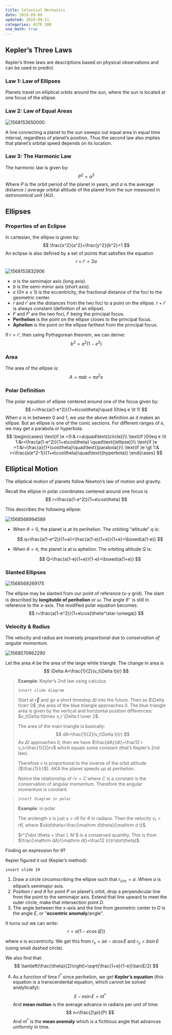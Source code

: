 ```yaml
---
title: Celestial Mechanics
date: 2019-09-09
updated: 2019-09-11
categories: ASTR 200
use_math: true
---
```


## Kepler’s Three Laws

Kepler’s three laws are descriptions based on physical observations and can be used to predict. 

### Law 1: Law of Ellipses

Planets travel on elliptical orbits around the sun, where the sun is located at one focus of the ellipse.

### Law 2: Law of Equal Areas

![1568153650000](assets/2019-09-09-celestial-mechanics/1568153650000.png)

A line connecting a planet to the sun sweeps out equal area in equal time interval, regardless of planet’s position. Thus the second law also implies that planet’s orbital speed depends on its location.


### Law 3: The Harmonic Law

The harmonic law is given by:
$$
P^2=a^3
$$
Where $P$ is the orbit period of the planet in years, and $a$ is the average distance / average orbital altitude of the planet from the sun measured in *astronomical unit* (AU).

## Ellipses

### Properties of an Eclipse

In cartesian, the ellipse is given by:
$$
\frac{x^2}{a^2}+\frac{y^2}{b^2}=1
$$
An eclipse is also defined by a set of points that satisfies the equation
$$
r+r'=2a
$$


![1568153832906](assets/2019-09-09-celestial-mechanics/1568153832906.png)

- $a$ is the semimajor axis (long axis).
- $b$ is the semi-minor axis (short axis).
- $e$ (0&leq; $e$ &leq; 1) is the eccentricity, the fractional distance of the foci to the geometric center. 
- $r$ and $r'$ are the distances from the two foci to a point on the ellipse. $r+r'$ is always constant (definition of an ellipse).
- $F$ and $F'$ are the two foci, $F$ being the principal focus.
- **Perihelion** is the point on the ellipse closes to the principal focus.
- **Aphelion** is the point on the ellipse farthest from the principal focus.

If $r=r’$, then using Pythagorean theorem, we can derive:
$$
b^2=a^2(1-e^2)
$$

### Area

The area of the ellipse is:
$$
A=\pi ab = \pi a^2 e
$$

### Polar Definition

The polar equation of ellipse centered around one of the focus given by:
$$
r=\frac{a(1-e^2)}{1+e\cos\theta}\quad (0\leq e \lt 1)
$$
When $e$ is in between 0 and 1, we use the above definition as it makes an ellipse. But an ellipse is one of the conic sections. For different ranges of $e$, we may get a parabola or hyperbola.
$$
\begin{cases}
\text{if }e =0:& r=a\quad\text{(circle)}\\
\text{if }0\leq e \lt 1:&r=\frac{a(1-e^2)}{1+e\cos\theta} \quad\text{(ellipse)}\\
\text{if }e =1:&r=\frac{a}{1+\cos\theta}\quad\text{(parabola)}\\
\text{if }e \gt 1:& r=\frac{a(e^2-1)}{1+e\cos\theta}\quad\text{(hyperbola)}
\end{cases}
$$



## Elliptical Motion

The elliptical motion of planets follow Newton’s law of motion and gravity.

Recall the ellipse in polar coordinates centered around one focus is
$$
r=\frac{a(1-e^2)}{1+e\cos\theta}
$$


This describes the following ellipse:

![1568568994589](assets/2019-09-09-celestial-mechanics/1568568994589.png)

- When $\theta=0$, the planet is at its perihelion. The orbiting “altitude” $q$ is:

  $$
  q=\frac{a(1-e^2)}{1+e}=\frac{a(1-e)(1+e)}{1+e}=\boxed{a(1-e)}
  $$

- When $\theta=\pi$, the planet is at is aphelion. The orbiting altitude $Q$ is:

  $$
  Q=\frac{a(1-e)(1+e)}{1-e}=\boxed{a(1+e)}
  $$

### Slanted Ellipses

![1568569269175](assets/2019-09-09-celestial-mechanics/1568569269175.png)

The ellipse may be slanted from our point of reference (x-y grid). The slant is described by **longitutde of perihelion** or $\omega$. The angle $\theta^\star$ is still in reference to the x-axis. The modified polar equation becomes:
$$
r=\frac{a(1-e^2)}{1+e\cos(\theta^\star-\omega)}
$$

### Velocity & Radius

The velocity and radius are inversely proportional due to *conservation of angular momentum*. 

![1568570662290](assets/2019-09-09-celestial-mechanics/1568570662290.png)

Let the area $A$ be the area of the large white triangle. The change in area is
$$
\Delta A=\frac{1}{2}(v_t\Delta t)(r)
$$


>**Example**: Kepler’s 2nd law using calculus
>
>`insert slide diagram`
>
>Start at $\vec r$ and go a short timestep $\Delta t$ into the future. Then as $\Delta t\rarr 0$ ,the area of the blue triangle approaches 0. The blue triangle area is given by the vertical and horizontal position differences: $v_t\Delta t\times v_r \Delta t \over 2$.
>
>The area of the main triangle is basically:
>$$
>dA=\frac{1}{2}(v_t\Delta t)(r)
>$$
>As $\Delta t$ approaches 0, then we have $\frac{dA}{dt}=\frac12 r v_t=\frac{1}{2}rv$ which equals some constant (that’s Kepler’s 2nd law).
>
>Therefore $v$ is proportional to the inverse of the orbit altitude ($\frac{1}{r}$). AKA the planet speeds up at perihelion.
>
>Notice the relationship of $rv=C$ where $C$ is a constant is the conservation of angular momentum. Therefore the angular momentum is constant.

> `insert diagram in polar`
>
> **Example**: in polar
>
> The arclength $s$ is just $s=r\theta$ for $\theta$ in radians. Then the velocity $v_t=r\dot{\theta}$, where $\dot\theta=\frac{\mathrm d\theta}{\mathrm d t}$.
>
> $r^2\dot \theta = \frac L M $ is a conserved quantity. This is from $\frac{\mathrm dA}{\mathrm dt}=\frac12 (r)(r\dot\theta)$.

Finding an expression for $\theta$?

Kepler figured it out (Kepler’s method):

`insert slide 19`

1. Draw  a circle circumscribing the ellipse such that $r_{circ}=a$. Where $a$ is ellipse’s semimajor axis.
2. Position $r$ and $\theta$ for point $P$ on planet’s orbit, drop a perpendicular line from the point to the semimajor axis. Extend that line upward to meet the outer circle, make that intersection point $D$.
3. The angle between the x-axis and the line from geometric center to $D$ is the angle $E$, or “**eccentric anomaly**/angle”.

It turns out we can write:
$$
r=a(1-e\cos(E))
$$


where $e$ is eccentricity. We get this from $r_x=ae-a\cos E$ and $r_y=b \sin E$ (using small dashed circle).

We also find that:
$$
\tan\left(\frac{\theta}{2}\right)=\sqrt{\frac{1+e}{1-e}}\tan(E/2)
$$

4. As a function of time $t^*$ since perihelion, we get **Kepler’s equation** (this equation is a transcendental equation, which cannot be solved analytically):
   $$
   E-e\sin E =nt^*
   $$
   And **mean motion** is the average advance in radians per unit of time:
   $$
   n=\frac{2\pi}{P}
   $$
   And $nt^*$ is the **mean anomaly** which is a fictitious angle that advances uniformly in time.

